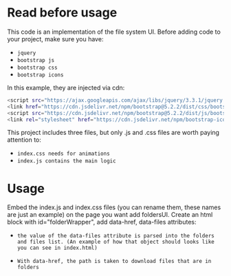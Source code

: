 Read before usage
========================

This code is an implementation of the file system UI.
Before adding code to your project, make sure you have:

* `jquery`
* `bootstrap js`
* `bootstrap css`
* `bootstrap icons`

In this example, they are injected via cdn:
```bash
<script src="https://ajax.googleapis.com/ajax/libs/jquery/3.3.1/jquery.min.js"></script>
<link href="https://cdn.jsdelivr.net/npm/bootstrap@5.2.2/dist/css/bootstrap.min.css" rel="stylesheet" integrity="sha384-Zenh87qX5JnK2Jl0vWa8Ck2rdkQ2Bzep5IDxbcnCeuOxjzrPF/et3URy9Bv1WTRi" crossorigin="anonymous">
<script src="https://cdn.jsdelivr.net/npm/bootstrap@5.2.2/dist/js/bootstrap.bundle.min.js" integrity="sha384-OERcA2EqjJCMA+/3y+gxIOqMEjwtxJY7qPCqsdltbNJuaOe923+mo//f6V8Qbsw3" crossorigin="anonymous"></script>
<link rel="stylesheet" href="https://cdn.jsdelivr.net/npm/bootstrap-icons@1.9.1/font/bootstrap-icons.css">
```

This project includes three files, but only .js and .css files are worth paying attention to:

* `index.css needs for animations`
* `index.js contains the main logic`

Usage
========================

Embed the index.js and index.css files (you can rename them, these names are just an example) on the page you want
add foldersUI. Create an html block with id="folderWrapper", add data-href, data-files attributes:

* `the value of the data-files attribute is parsed into the folders and files list.
(An example of how that object should looks like you can see in index.html)`

* `With data-href, the path is taken to download files that are in folders`